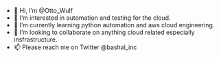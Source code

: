 - 👋 Hi, I’m @Otto_Wulf
- 👀 I’m interested in automation and testing for the cloud.
- 🌱 I’m currently learning python automation and aws cloud engineering.
- 💞️ I’m looking to collaborate on anything cloud related especially insfrastructure.
- 📫 Please reach me on Twitter @bashal_inc

<!---
Wulflair/Wulflair is a ✨ special ✨ repository because its `README.md` (this file) appears on your GitHub profile.
You can click the Preview link to take a look at your changes.
--->
